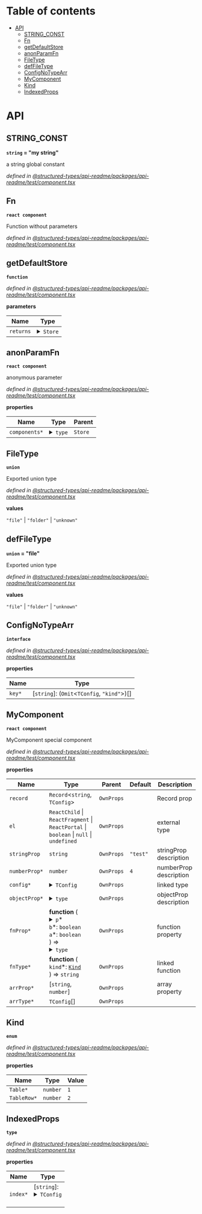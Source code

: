 # Table of contents

- [API](#api)
  - [STRING_CONST](#string_const)
  - [Fn](#fn)
  - [getDefaultStore](#getdefaultstore)
  - [anonParamFn](#anonparamfn)
  - [FileType](#filetype)
  - [defFileType](#deffiletype)
  - [ConfigNoTypeArr](#confignotypearr)
  - [MyComponent](#mycomponent)
  - [Kind](#kind)
  - [IndexedProps](#indexedprops)

# API

<api-readme files="./component.tsx"/>

<!-- START-API-README -->

## STRING_CONST

**`string` = "my string"**

a string global constant

_defined in [@structured-types/api-readme/packages/api-readme/test/component.tsx](https://github.com/atanasster/structured-types/tree/master/packages/api-readme/test/component.tsx#L7)_

## Fn

**`react component`**

Function without parameters

_defined in [@structured-types/api-readme/packages/api-readme/test/component.tsx](https://github.com/atanasster/structured-types/tree/master/packages/api-readme/test/component.tsx#L13)_

## getDefaultStore

**`function`**

_defined in [@structured-types/api-readme/packages/api-readme/test/component.tsx](https://github.com/atanasster/structured-types/tree/master/packages/api-readme/test/component.tsx#L25)_

**parameters**

| Name      | Type                                                                                                                                                                |
| --------- | ------------------------------------------------------------------------------------------------------------------------------------------------------------------- |
| `returns` | <details><summary>`Store`</summary><blockquote><details><summary>`components`\*</summary><blockquote>`name`: `string`</blockquote></details></blockquote></details> |

## anonParamFn

**`react component`**

anonymous parameter

_defined in [@structured-types/api-readme/packages/api-readme/test/component.tsx](https://github.com/atanasster/structured-types/tree/master/packages/api-readme/test/component.tsx#L30)_

**properties**

| Name          | Type                                                                                  | Parent  |
| ------------- | ------------------------------------------------------------------------------------- | ------- |
| `components*` | <details><summary>`type`</summary><blockquote>`name`: `string`</blockquote></details> | `Store` |

## FileType

**`union`**

Exported union type

_defined in [@structured-types/api-readme/packages/api-readme/test/component.tsx](https://github.com/atanasster/structured-types/tree/master/packages/api-readme/test/component.tsx#L36)_

**values**

`"file"` \| `"folder"` \| `"unknown"`

## defFileType

**`union` = "file"**

Exported union type

_defined in [@structured-types/api-readme/packages/api-readme/test/component.tsx](https://github.com/atanasster/structured-types/tree/master/packages/api-readme/test/component.tsx#L38)_

**values**

`"file"` \| `"folder"` \| `"unknown"`

## ConfigNoTypeArr

**`interface`**

_defined in [@structured-types/api-readme/packages/api-readme/test/component.tsx](https://github.com/atanasster/structured-types/tree/master/packages/api-readme/test/component.tsx#L53)_

**properties**

| Name   | Type                                                   |
| ------ | ------------------------------------------------------ |
| `key*` | \[`string`]: (`Omit`&lt;`TConfig`, `"kind"`>)\[]<br /> |

## MyComponent

**`react component`**

MyComponent special component

_defined in [@structured-types/api-readme/packages/api-readme/test/component.tsx](https://github.com/atanasster/structured-types/tree/master/packages/api-readme/test/component.tsx#L111)_

**properties**

| Name          | Type                                                                                                                                                                                                                                                                                                                                                                                                                              | Parent     | Default  | Description            |
| ------------- | --------------------------------------------------------------------------------------------------------------------------------------------------------------------------------------------------------------------------------------------------------------------------------------------------------------------------------------------------------------------------------------------------------------------------------- | ---------- | -------- | ---------------------- |
| `record`      | `Record`&lt;`string`, `TConfig`>                                                                                                                                                                                                                                                                                                                                                                                                  | `OwnProps` |          | Record prop            |
| `el`          | `ReactChild` \| `ReactFragment` \| `ReactPortal` \| `boolean` \| `null` \| `undefined`                                                                                                                                                                                                                                                                                                                                            | `OwnProps` |          | external type          |
| `stringProp`  | `string`                                                                                                                                                                                                                                                                                                                                                                                                                          | `OwnProps` | `"test"` | stringProp description |
| `numberProp*` | `number`                                                                                                                                                                                                                                                                                                                                                                                                                          | `OwnProps` | `4`      | numberProp description |
| `config*`     | <details><summary>`TConfig`</summary><blockquote>`system`\*: `boolean`<br /><details><summary>`compiler`\*</summary><blockquote>\[`string`]: `CompilerOptionsValue` \| `TsConfigSourceFile` \| `undefined`</blockquote></details>`kind`\*: [`Kind`](#kind)</blockquote></details>                                                                                                                                                 | `OwnProps` |          | linked type            |
| `objectProp*` | <details><summary>`type`</summary><blockquote>`name`\*: `string`<br />`sex`\*: `"male"` \| `"female"`<br /><details><summary>`c`\*</summary><blockquote>`system`\*: <br />`compiler`\*: <br />`kind`\*: </blockquote></details></blockquote></details>                                                                                                                                                                            | `OwnProps` |          | objectProp description |
| `fnProp*`     | **function** (<br /><details><summary>`p`\*</summary><blockquote><details><summary>`config`\*</summary><blockquote>`system`\*: <br />`compiler`\*: <br />`kind`\*: </blockquote></details></blockquote></details>`b`\*: `boolean`<br />`a`\*: `boolean`<br />) => <details><summary>`type`</summary><blockquote><details><summary>`state`\*</summary><blockquote>`name`\*: `string`</blockquote></details></blockquote></details> | `OwnProps` |          | function property      |
| `fnType*`     | **function** (<br />`kind`\*: [`Kind`](#kind)<br />) => `string`                                                                                                                                                                                                                                                                                                                                                                  | `OwnProps` |          | linked function        |
| `arrProp*`    | \[`string`, `number`]                                                                                                                                                                                                                                                                                                                                                                                                             | `OwnProps` |          | array property         |
| `arrType*`    | `TConfig`\[]                                                                                                                                                                                                                                                                                                                                                                                                                      | `OwnProps` |          |                        |

## Kind

**`enum`**

_defined in [@structured-types/api-readme/packages/api-readme/test/component.tsx](https://github.com/atanasster/structured-types/tree/master/packages/api-readme/test/component.tsx#L119)_

**properties**

| Name        | Type     | Value |
| ----------- | -------- | ----- |
| `Table*`    | `number` | `1`   |
| `TableRow*` | `number` | `2`   |

## IndexedProps

**`type`**

_defined in [@structured-types/api-readme/packages/api-readme/test/component.tsx](https://github.com/atanasster/structured-types/tree/master/packages/api-readme/test/component.tsx#L128)_

**properties**

| Name     | Type                                                                                                                                                                                                                                                                                                 |
| -------- | ---------------------------------------------------------------------------------------------------------------------------------------------------------------------------------------------------------------------------------------------------------------------------------------------------- |
| `index*` | \[`string`]: <details><summary>`TConfig`</summary><blockquote>`system`\*: `boolean`<br /><details><summary>`compiler`\*</summary><blockquote>\[`string`]: `CompilerOptionsValue` \| `TsConfigSourceFile` \| `undefined`</blockquote></details>`kind`\*: [`Kind`](#kind)</blockquote></details><br /> |

<!-- END-API-README -->
